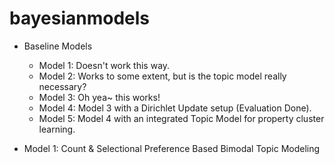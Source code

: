 # bayesianmodels

* Baseline Models
  * Model 1: Doesn't work this way.
  * Model 2: Works to some extent, but is the topic model really necessary?
  * Model 3: Oh yea~ this works!
  * Model 4: Model 3 with a Dirichlet Update setup (Evaluation Done).
  * Model 5: Model 4 with an integrated Topic Model for property cluster learning.

* Model 1: Count & Selectional Preference Based Bimodal Topic Modeling
